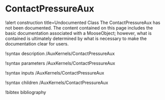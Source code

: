 <!-- MOOSE Documentation Stub: Remove this when content is added. -->

# ContactPressureAux

!alert construction title=Undocumented Class
The ContactPressureAux has not been documented. The content contained on this page
includes the basic documentation associated with a MooseObject; however, what is contained is
ultimately determined by what is necessary to make the documentation clear for users.

!syntax description /AuxKernels/ContactPressureAux

!syntax parameters /AuxKernels/ContactPressureAux

!syntax inputs /AuxKernels/ContactPressureAux

!syntax children /AuxKernels/ContactPressureAux

!bibtex bibliography
